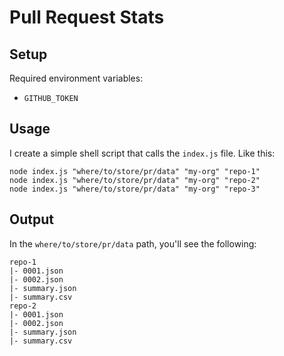 # Pull Request Stats

## Setup

Required environment variables:

* `GITHUB_TOKEN`

## Usage

I create a simple shell script that calls the `index.js` file. Like this:

    node index.js "where/to/store/pr/data" "my-org" "repo-1"
    node index.js "where/to/store/pr/data" "my-org" "repo-2"
    node index.js "where/to/store/pr/data" "my-org" "repo-3"


## Output

In the `where/to/store/pr/data` path, you'll see the following:

    repo-1
    |- 0001.json
    |- 0002.json
    |- summary.json
    |- summary.csv
    repo-2
    |- 0001.json
    |- 0002.json
    |- summary.json
    |- summary.csv

